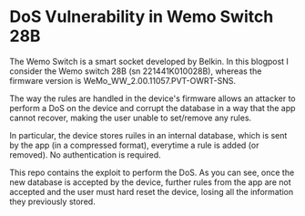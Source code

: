 # DoS Vulnerability in Wemo Switch 28B

The Wemo Switch is a smart socket developed by Belkin.
In this blogpost I consider the Wemo switch 28B (sn 221441K010028B), whereas the firmware version is WeMo_WW_2.00.11057.PVT-OWRT-SNS.

The way the rules are handled in the device's firmware allows an attacker to perform a DoS on the device and corrupt the database in a way that the app cannot recover, making the user unable to set/remove any rules.

In particular, the device stores ruiles in an internal database, which is sent by the app (in a compressed format), everytime a rule is added (or removed). No authentication is required.

This repo contains the exploit to perform the DoS.
As you can see, once the new database is accepted by the device, further rules from the app are not accepted and the user must hard reset the device, losing all the information they previously stored.
